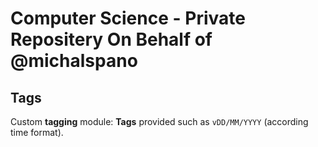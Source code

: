 # Computer Science - Private Repositery On Behalf of @michalspano

## Tags
Custom __tagging__ module:
__Tags__ provided such as `vDD/MM/YYYY` (according time format).